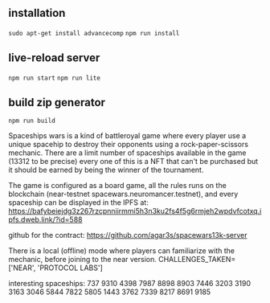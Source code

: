 ## installation

`sudo apt-get install advancecomp`
`npm run install`

## live-reload server

`npm run start`
`npm run lite`

## build zip generator

`npm run build`


Spaceships wars is a kind of battleroyal game where every player use a unique spacehip to destroy their opponents using a rock-paper-scissors mechanic.
There are a limit number of spaceships available in the game (13312 to be precise) every one of this is a NFT that can't be purchased but it should be earned by being the winner of the tournament.

The game is configured as a board game, all the rules runs on the blockchain (near-testnet spacewars.neuromancer.testnet), and every spaceship can be displayed in the IPFS at: https://bafybeiejdg3z267rzcpnniirmmi5h3n3ku2fs4f5g6rmjeh2wpdvfcotxq.ipfs.dweb.link/?id=588

github for the contract: https://github.com/agar3s/spacewars13k-server

There is a local (offline) mode where players can familiarize with the mechanic, before joining to the near version.
CHALLENGES_TAKEN=['NEAR', 'PROTOCOL LABS']

interesting spaceships:
737
9310
4398
7987
8898
8903
7446
3203
3190
3163
3046
5844
7822
5805
1443
3762
7339
8217
8691
9185